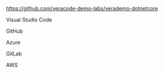 https://github.com/veracode-demo-labs/verademo-dotnetcore

Visual Studio Code

GitHub

Azure

GitLab

AWS